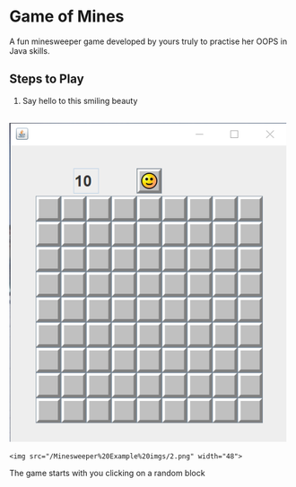 # Game of Mines

A fun minesweeper game developed by yours truly to practise her OOPS in Java skills.

## Steps to Play

1. Say hello to this smiling beauty

    ![Alt text](Minesweeper%20Example%20imgs/1.png?raw=true "Title")
    
    
    <img src="/Minesweeper%20Example%20imgs/2.png" width="48">


The game starts with you clicking on a random block
